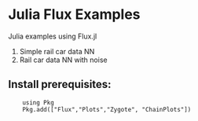 # Julia Flux Examples

Julia examples using Flux.jl

1. Simple rail car data NN
2. Rail car data NN with noise

## Install prerequisites:
```
    using Pkg
    Pkg.add(["Flux","Plots","Zygote", "ChainPlots"])
```